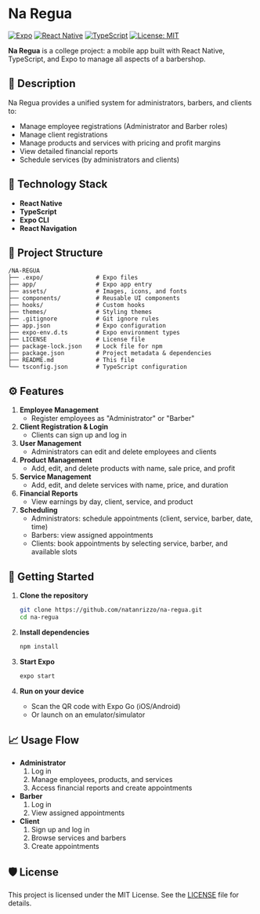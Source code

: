 # Na Regua

[![Expo](https://img.shields.io/badge/Expo-✓-lightblue)](https://expo.dev)
[![React Native](https://img.shields.io/badge/React%20Native-✓-blue)](https://reactnative.dev)
[![TypeScript](https://img.shields.io/badge/TypeScript-✓-blue)](https://www.typescriptlang.org)
[![License: MIT](https://img.shields.io/badge/License-MIT-yellow.svg)](./LICENSE)

**Na Regua** is a college project: a mobile app built with React Native, TypeScript, and Expo to manage all aspects of a barbershop.

## 📝 Description

Na Regua provides a unified system for administrators, barbers, and clients to:
- Manage employee registrations (Administrator and Barber roles)  
- Manage client registrations  
- Manage products and services with pricing and profit margins  
- View detailed financial reports  
- Schedule services (by administrators and clients)  

## 🚀 Technology Stack

- **React Native**  
- **TypeScript**  
- **Expo CLI**  
- **React Navigation**

## 📂 Project Structure

```
/NA-REGUA
├── .expo/               # Expo files
├── app/                 # Expo app entry
├── assets/              # Images, icons, and fonts
├── components/          # Reusable UI components
├── hooks/               # Custom hooks
├── themes/              # Styling themes
├── .gitignore           # Git ignore rules
├── app.json             # Expo configuration
├── expo-env.d.ts        # Expo environment types
├── LICENSE              # License file
├── package-lock.json    # Lock file for npm
├── package.json         # Project metadata & dependencies
├── README.md            # This file
└── tsconfig.json        # TypeScript configuration
```

## ⚙️ Features

1. **Employee Management**  
   - Register employees as "Administrator" or "Barber"  
2. **Client Registration & Login**  
   - Clients can sign up and log in  
3. **User Management**  
   - Administrators can edit and delete employees and clients  
4. **Product Management**  
   - Add, edit, and delete products with name, sale price, and profit  
5. **Service Management**  
   - Add, edit, and delete services with name, price, and duration  
6. **Financial Reports**  
   - View earnings by day, client, service, and product  
7. **Scheduling**  
   - Administrators: schedule appointments (client, service, barber, date, time)  
   - Barbers: view assigned appointments  
   - Clients: book appointments by selecting service, barber, and available slots  

## 🚀 Getting Started

1. **Clone the repository**  
   ```bash
   git clone https://github.com/natanrizzo/na-regua.git
   cd na-regua
   ```

2. **Install dependencies**  
   ```bash
   npm install
   ```

3. **Start Expo**  
   ```bash
   expo start
   ```

4. **Run on your device**  
   - Scan the QR code with Expo Go (iOS/Android)  
   - Or launch on an emulator/simulator  

## 📈 Usage Flow

- **Administrator**  
  1. Log in  
  2. Manage employees, products, and services  
  3. Access financial reports and create appointments  
- **Barber**  
  1. Log in  
  2. View assigned appointments  
- **Client**  
   1. Sign up and log in  
   2. Browse services and barbers  
   3. Create appointments  


## 🛡️ License

This project is licensed under the MIT License. See the [LICENSE](LICENSE) file for details.
